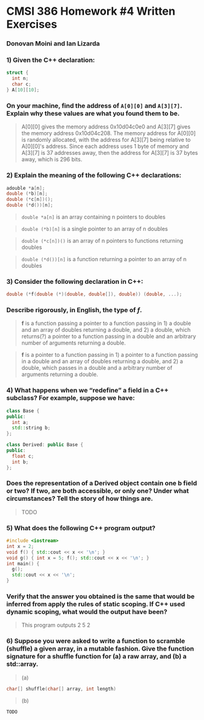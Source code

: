 # CMSI 386 Homework #4 Written Exercises
### Donovan Moini and Ian Lizarda

### 1) Given the C++ declaration:
```C++
struct {
  int n;
  char c;
} A[10][10];    
```
### On your machine, find the address of `A[0][0]` and `A[3][7]`. Explain why these values are what you found them to be.

>A[0][0] gives the memory address 0x10d04c0e0 and A[3][7] gives the memory address 0x10d04c208.
The memory address for A[0][0] is randomly allocated, with the address for A[3][7] being relative to 
A[0][0]'s address. Since each address uses 1 byte of memory and A[3][7] is 37 addresses away, then the 
address for A[3][7] is 37 bytes away, which is 296 bits.

### 2) Explain the meaning of the following C++ declarations:
```C++
adouble *a[n];
double (*b)[n];
double (*c[n])();
double (*d())[n];
```
>`double *a[n]` is an array containing n pointers to doubles

>`double (*b)[n]` is a single pointer to an array of n doubles

>`double (*c[n])()` is an array of n pointers to functions returning doubles

>`double (*d())[n]` is a function returning a pointer to an array of n doubles

### 3) Consider the following declaration in C++:
```C++
double (*f(double (*)(double, double[]), double)) (double, ...);
```
### Describe rigorously, in English, the type of *f*.
>**f** is a function passing a pointer to a function passing in 1) a double and an array of doubles returning a double, and 2) a double, which returns(?) a pointer to a function passing in a double and an arbitrary number of arguments returning a double.

>**f** is a pointer to a function passing in 1) a pointer to a function passing in a double and an array of doubles returning a double, and 2) a double, which passes in a double and a arbitrary number of arguments returning a double.

### 4) What happens when we “redefine” a field in a C++ subclass? For example, suppose we have:
```C++
class Base {
public:
  int a;
  std::string b;
};

class Derived: public Base {
public:
  float c;
  int b;
};
```
### Does the representation of a Derived object contain one b field or two? If two, are both accessible, or only one? Under what circumstances? Tell the story of how things are.
>TODO

### 5) What does the following C++ program output?
```C++
#include <iostream>
int x = 2;
void f() { std::cout << x << '\n'; }
void g() { int x = 5; f(); std::cout << x << '\n'; }
int main() {
  g();
  std::cout << x << '\n';
}
```
### Verify that the answer you obtained is the same that would be inferred from apply the rules of static scoping. If C++ used dynamic scoping, what would the output have been?
>This program outputs
2
5
2


### 6) Suppose you were asked to write a function to scramble (shuffle) a given array, in a mutable fashion. Give the function signature for a shuffle function for (a) a raw array, and (b) a std::array.
>(a)
```C++
char[] shuffle(char[] array, int length)
```
>(b)
```C++
TODO
```
